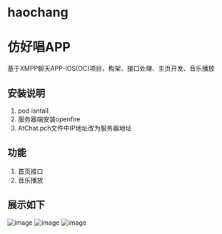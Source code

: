 # haochang
# 仿好唱APP
基于XMPP聊天APP-IOS(OC)项目，构架、接口处理、主页开发、音乐播放
## 安装说明
1. pod isntall
2. 服务器端安装openfire
3. AtChat.pch文件中IP地址改为服务器地址
## 功能
1. 首页接口
2. 音乐播放
## 展示如下
![image](https://github.com/boyssimple/AtChat/blob/master/images/B262AB9FC615DCD0F0B5E2A558C8B1C0.png)
![image](https://github.com/boyssimple/AtChat/blob/master/images/6C50B876F768F3A36DC3AA23DB75C198.png)
![image](https://github.com/boyssimple/AtChat/blob/master/images/8151F88448EB86D279F28168487AF239.png)

